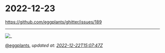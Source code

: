 # 2022-12-23

<https://github.com/eggplants/ghitter/issues/189>

---

![_](https://github.githubassets.com/images/mona-loading-default.gif)

[@eggplants](https://github.com/eggplants), *updated at: [2022-12-22T15:07:47Z](https://github.com/eggplants/ghitter/issues/189#issue-1508050545)*
